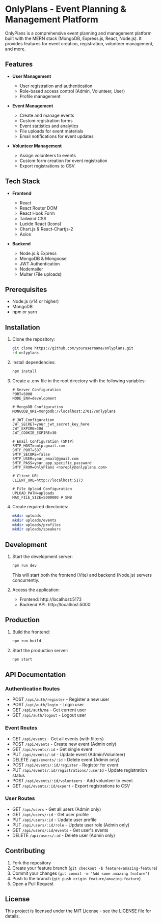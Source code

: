 # OnlyPlans - Event Planning & Management Platform

OnlyPlans is a comprehensive event planning and management platform built with the MERN stack (MongoDB, Express.js, React, Node.js). It provides features for event creation, registration, volunteer management, and more.

## Features

-   **User Management**

    -   User registration and authentication
    -   Role-based access control (Admin, Volunteer, User)
    -   Profile management

-   **Event Management**

    -   Create and manage events
    -   Custom registration forms
    -   Event statistics and analytics
    -   File uploads for event materials
    -   Email notifications for event updates

-   **Volunteer Management**
    -   Assign volunteers to events
    -   Custom form creation for event registration
    -   Export registrations to CSV

## Tech Stack

-   **Frontend**

    -   React
    -   React Router DOM
    -   React Hook Form
    -   Tailwind CSS
    -   Lucide React (Icons)
    -   Chart.js & React-Chartjs-2
    -   Axios

-   **Backend**
    -   Node.js & Express
    -   MongoDB & Mongoose
    -   JWT Authentication
    -   Nodemailer
    -   Multer (File uploads)

## Prerequisites

-   Node.js (v14 or higher)
-   MongoDB
-   npm or yarn

## Installation

1. Clone the repository:

    ```bash
    git clone https://github.com/yourusername/onlyplans.git
    cd onlyplans
    ```

2. Install dependencies:

    ```bash
    npm install
    ```

3. Create a .env file in the root directory with the following variables:

    ```
    # Server Configuration
    PORT=5000
    NODE_ENV=development

    # MongoDB Configuration
    MONGODB_URI=mongodb://localhost:27017/onlyplans

    # JWT Configuration
    JWT_SECRET=your_jwt_secret_key_here
    JWT_EXPIRE=30d
    JWT_COOKIE_EXPIRE=30

    # Email Configuration (SMTP)
    SMTP_HOST=smtp.gmail.com
    SMTP_PORT=587
    SMTP_SECURE=false
    SMTP_USER=your_email@gmail.com
    SMTP_PASS=your_app_specific_password
    SMTP_FROM=OnlyPlans <noreply@onlyplans.com>

    # Client URL
    CLIENT_URL=http://localhost:5173

    # File Upload Configuration
    UPLOAD_PATH=uploads
    MAX_FILE_SIZE=5000000 # 5MB
    ```

4. Create required directories:
    ```bash
    mkdir uploads
    mkdir uploads/events
    mkdir uploads/profiles
    mkdir uploads/speakers
    ```

## Development

1. Start the development server:

    ```bash
    npm run dev
    ```

    This will start both the frontend (Vite) and backend (Node.js) servers concurrently.

2. Access the application:
    - Frontend: http://localhost:5173
    - Backend API: http://localhost:5000

## Production

1. Build the frontend:

    ```bash
    npm run build
    ```

2. Start the production server:
    ```bash
    npm start
    ```

## API Documentation

### Authentication Routes

-   POST `/api/auth/register` - Register a new user
-   POST `/api/auth/login` - Login user
-   GET `/api/auth/me` - Get current user
-   GET `/api/auth/logout` - Logout user

### Event Routes

-   GET `/api/events` - Get all events (with filters)
-   POST `/api/events` - Create new event (Admin only)
-   GET `/api/events/:id` - Get single event
-   PUT `/api/events/:id` - Update event (Admin/Volunteer)
-   DELETE `/api/events/:id` - Delete event (Admin only)
-   POST `/api/events/:id/register` - Register for event
-   PUT `/api/events/:id/registrations/:userId` - Update registration status
-   POST `/api/events/:id/volunteers` - Add volunteer to event
-   GET `/api/events/:id/export` - Export registrations to CSV

### User Routes

-   GET `/api/users` - Get all users (Admin only)
-   GET `/api/users/:id` - Get user profile
-   PUT `/api/users/:id` - Update user profile
-   PUT `/api/users/:id/role` - Update user role (Admin only)
-   GET `/api/users/:id/events` - Get user's events
-   DELETE `/api/users/:id` - Delete user (Admin only)

## Contributing

1. Fork the repository
2. Create your feature branch (`git checkout -b feature/amazing-feature`)
3. Commit your changes (`git commit -m 'Add some amazing feature'`)
4. Push to the branch (`git push origin feature/amazing-feature`)
5. Open a Pull Request

## License

This project is licensed under the MIT License - see the LICENSE file for details.
